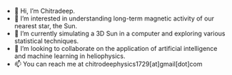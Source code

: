 - 👋 Hi, I’m Chitradeep.
- 👀 I’m interested in understanding long-term magnetic activity of our nearest star, the Sun.
- 🌱 I’m currently simulating a 3D Sun in a computer and exploring various statistical techniques.
- 💞️ I’m looking to collaborate on the application of artificial intelligence and machine learning in heliophysics.
- 📫 You can reach me at chitrodeephysics1729[at]gmail[dot]com

<!---
deephysics1729/deephysics1729 is a ✨ special ✨ repository because its `README.md` (this file) appears on your GitHub profile.
You can click the Preview link to take a look at your changes.
--->
